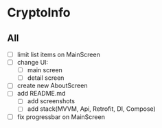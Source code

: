 # CryptoInfo

## All
- [ ] limit list items on MainScreen
- [ ] change UI:
  - [ ] main screen
  - [ ] detail screen
- [ ] create new AboutScreen
- [ ] add README.md
  - [ ] add screenshots
  - [ ] add stack(MVVM, Api, Retrofit, DI, Compose)
- [ ] fix progressbar on MainScreen